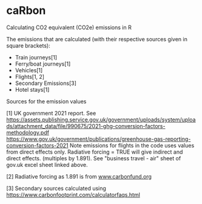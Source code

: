 # caRbon
Calculating CO2 equivalent (CO2e) emissions in R

The emissions that are calculated (with their respective sources given in square brackets):

* Train journeys[1]
* Ferry/boat journeys[1]
* Vehicles[1]
* Flights[1, 2]
* Secondary Emissions[3]
* Hotel stays[1]

Sources for the emission values

[1] UK government 2021 report.
See https://assets.publishing.service.gov.uk/government/uploads/system/uploads/attachment_data/file/990675/2021-ghg-conversion-factors-methodology.pdf
https://www.gov.uk/government/publications/greenhouse-gas-reporting-conversion-factors-2021
Note emissions for flights in the code uses values from direct effects only. Radiative forcing = TRUE will give indirect and direct effects. (multiples by 1.891). See "business travel - air" sheet of gov.uk excel sheet linked above.

[2] 
Radiative forcing as 1.891 is from www.carbonfund.org

[3]
Secondary sources calculated using https://www.carbonfootprint.com/calculatorfaqs.html
